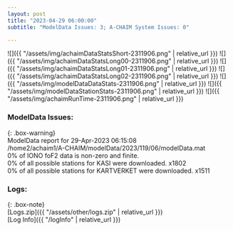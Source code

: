 ```yaml
---
layout: post
title: "2023-04-29 06:00:00"
subtitle: "ModelData Issues: 3; A-CHAIM System Issues: 0"

---
```


![]({{ "/assets/img/achaimDataStatsShort-2311906.png" | relative_url }})
![]({{ "/assets/img/achaimDataStatsLong00-2311906.png" | relative_url }})
![]({{ "/assets/img/achaimDataStatsLong01-2311906.png" | relative_url }})
![]({{ "/assets/img/achaimDataStatsLong02-2311906.png" | relative_url }})
![]({{ "/assets/img/modelDataDataStats-2311906.png" | relative_url }})
![]({{ "/assets/img/modelDataStationStats-2311906.png" | relative_url }})
![]({{ "/assets/img/achaimRunTime-2311906.png" | relative_url }})


### ModelData Issues:  
  
{: .box-warning}  
 ModelData report for 29-Apr-2023 06:15:08   
 /home2/achaim1/A-CHAIM/modelData/2023/119/06/modelData.mat   
 0% of IONO foF2 data is non-zero and finite.   
 0% of all possible stations for KASI were downloaded. x1802   
 0% of all possible stations for KARTVERKET were downloaded. x1511   
  


### Logs:  
  
{: .box-note}  
[Logs.zip]({{ "/assets/other/logs.zip" | relative_url }})  
[Log Info]({{ "/logInfo" | relative_url }})  

